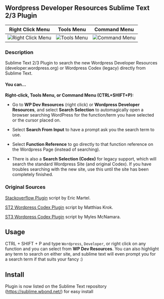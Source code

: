 ## Wordpress Developer Resources Sublime Text 2/3 Plugin

Right Click Menu | Tools Menu | Command Menu
--- | --- | ---
![Right Click Menu](https://smyl.es/img/wp-developer-resources-right-click.png) | ![Tools Menu](https://smyl.es/img/wp-developer-resources-tools-menu.png) | ![Command Menu](https://smyl.es/img/wp-developer-resources-context-menu.png)

### Description
Sublime Text 2/3 Plugin to search the new Wordpress Developer Resources (developer.wordpress.org) or Wordpress Codex (legacy) directly from Sublime Text.

#### You can...

**Right-click, Tools Menu, or Command Menu (CTRL+SHIFT+P):**

+ Go to **WP Dev Resources** (right click) or **Wordpress Developer Resources**, and select **Search Selection** to automagically open a browser searching WordPress for the function/term you have selected or the cursor placed on.

+ Select **Search From Input** to have a prompt ask you the search term to use.

+ Select **Function Reference** to go directly to that function reference on the Wordpress Page (instead of searching).

+ There is also a **Search Selection (Codex)** for legacy support, which will search the standard Wordpress Site (and original Codex).  If you have troubles searching with the new site, use this until the site has been completely finished.

### Original Sources
[Stackoverflow Plugin](https://github.com/ericmartel/Sublime-Text-2-Stackoverflow-Plugin) script by Eric Martel.

[ST2 Wordpress Codex Plugin](https://github.com/welovewordpress/SublimeWordPressCodex) script by Matthias Krok.

[ST3 Wordpress Codex Plugin](https://github.com/tripflex/SublimeWordpressCodexQueryPosts) script by Myles McNamara.

## Usage
CTRL + SHIFT + P and type `Wordpress`, `Developer`, or right click on any function and you can select from **WP Dev Resources**.  You can also highlight any term to search on either site, and sublime text will even prompt you for a search term if that suits your fancy :)

## Install

Plugin is now listed on the Sublime Text repository (https://sublime.wbond.net/) for easy install
